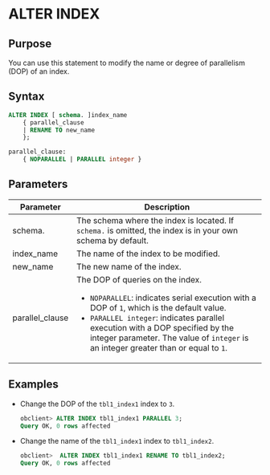 # ALTER INDEX

## Purpose

You can use this statement to modify the name or degree of parallelism (DOP) of an index.

## Syntax

```sql
ALTER INDEX [ schema. ]index_name
    { parallel_clause
    | RENAME TO new_name
    };

parallel_clause:
    { NOPARALLEL | PARALLEL integer }
```

## Parameters

| Parameter | Description |
|-----------------|---------------------------------------------------------------------------------------------------------------------------------------------------------------------------------------------------------------------------------|
| schema. | The schema where the index is located. If `schema.` is omitted, the index is in your own schema by default.  |
| index_name | The name of the index to be modified.  |
| new_name | The new name of the index.  |
| parallel_clause | The DOP of queries on the index.  <ul><li> `NOPARALLEL`: indicates serial execution with a DOP of `1`, which is the default value.    </li><li> `PARALLEL integer`: indicates parallel execution with a DOP specified by the integer parameter. The value of `integer` is an integer greater than or equal to `1`. </li></ul> |

## Examples

* Change the DOP of the `tbl1_index1` index to `3`.

   ```sql
   obclient> ALTER INDEX tbl1_index1 PARALLEL 3;
   Query OK, 0 rows affected
   ```

* Change the name of the `tbl1_index1` index to `tbl1_index2`.

   ```sql
   obclient>  ALTER INDEX tbl1_index1 RENAME TO tbl1_index2;
   Query OK, 0 rows affected
   ```

